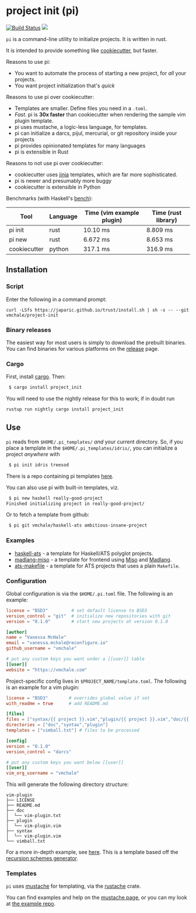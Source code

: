 # project init (pi)

[![Build Status](https://travis-ci.org/vmchale/project-init.svg?branch=master)](https://travis-ci.org/vmchale/project-init)
[![](https://img.shields.io/crates/d/project-init.svg)](https://crates.io/crates/project-init)

`pi` is a command-line utility to initialize projects. It is written in rust.

It is intended to provide something like 
[cookiecutter](https://github.com/audreyr/cookiecutter), but faster.

Reasons to use pi:
  - You want to automate the process of starting a new project, for *all* your
    projects.
  - You want project initialization that's *quick*

Reasons to use pi over cookiecutter:
  - Templates are smaller. Define files you need in a `.toml`.
  - *Fast*. pi is **30x faster** than cookiecutter when rendering the sample vim
    plugin template.
  - pi uses mustache, a logic-less language, for templates.
  - pi can initialize a darcs, pijul, mercurial, or git repository inside your projects
  - pi provides opinionated templates for many languages
  - pi is extensible in Rust

Reasons to not use pi over cookiecutter:
  - cookiecutter uses [jinja](http://jinja.pocoo.org/) templates, which are far more sophisticated.
  - pi is newer and presumably more buggy
  - cookiecutter is extensible in Python

Benchmarks (with Haskell's [bench](https://github.com/Gabriel439/bench)):

| Tool | Language | Time (vim example plugin) | Time (rust library) |
| ---- | -------- | ------------------------- | ------------------- |
| pi init | rust | 10.10 ms | 8.809 ms |
| pi new | rust | 6.672 ms | 8.653 ms |
| cookiecutter | python | 317.1 ms | 316.9 ms |

## Installation

### Script

Enter the following in a command prompt:

```
curl -LSfs https://japaric.github.io/trust/install.sh | sh -s -- --git vmchale/project-init
```

### Binary releases

The easiest way for most users is simply to download the prebuilt binaries.
You can find binaries for various platforms on the
[release](https://github.com/vmchale/project-init/releases) page.

### Cargo

First, install [cargo](https://rustup.rs/). Then:

```bash
 $ cargo install project_init
```

You will need to use the nightly release for this to work; if in doubt run

```bash
rustup run nightly cargo install project_init
```

## Use

`pi` reads from `$HOME/.pi_templates/` *and* your current directory. So, if you
place a template in the `$HOME/.pi_templates/idris/`, you can initialize a
project *anywhere* with

```bash
 $ pi init idris treesod
```

There is a repo containing pi templates
[here](https://github.com/vmchale/pi-templates). 

You can also use pi with built-in templates, viz. 

```bash
 $ pi new haskell really-good-project
Finished initializing project in really-good-project/
```

Or to fetch a template from github:

```bash
 $ pi git vmchale/haskell-ats ambitious-insane-project
```

### Examples

  * [haskell-ats](https://github.com/vmchale/haskell-ats) - a template for
    Haskell/ATS polyglot projects.
  * [madlang-miso](https://github.com/vmchale/madlang-miso) - a template for
    frontend using [Miso](https://haskell-miso.org/) and
    [Madlang](https://hub.darcs.net/vmchale/madlang).
  * [ats-makefile](https://github.com/vmchale/ats-makefile) - a template for ATS
    projects that uses a plain `Makefile`.

### Configuration

Global configuration is via the `$HOME/.pi.toml` file. The following is an example:

```toml
license = "BSD3"         # set default license to BSD3 
version_control = "git"  # initialize new repositories with git
version = "0.1.0"        # start new projects at version 0.1.0

[author]
name = "Vanessa McHale"
email = "vanessa.mchale@reconfigure.io"
github_username = "vmchale"

# put any custom keys you want under a [[user]] table
[[user]]
website = "https://vmchale.com"
```

Project-specific config lives in `$PROJECT_NAME/template.toml`. The following is
an example for a vim plugin:

```toml
license = "BSD3"        # overrides global value if set
with_readme = true      # add README.md

[files]
files = ["syntax/{{ project }}.vim","plugin/{{ project }}.vim","doc/{{ project }}.txt"] # blank files
directories = ["doc","syntax","plugin"]
templates = ["vimball.txt"] # files to be processed

[config]
version = "0.1.0"
version_control = "darcs"

# put any custom keys you want below [[user]]
[[user]]
vim_org_username = "vmchale"
```

This will generate the following directory structure:

```
vim-plugin
├── LICENSE
├── README.md
├── doc
│  └── vim-plugin.txt
├── plugin
│  └── vim-plugin.vim
├── syntax
│  └── vim-plugin.vim
└── vimball.txt
```

For a more in-depth example, see
[here](https://github.com/vmchale/madlang-miso). This is a template based off
the [recursion schemes
generator](http://vmchale.com/recursion-scheme-generator/index.html).

### Templates

`pi` uses [mustache](https://mustache.github.io/) for templating, via the
[rustache](https://github.com/rustache/rustache) crate.

You can find examples and help on the [mustache page](https://mustache.github.io/), or you can my look at [the example repo](https://github.com/vmchale/pi-templates).
